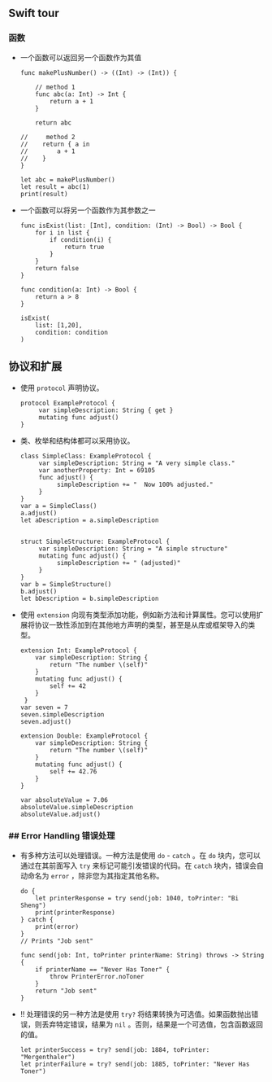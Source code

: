## Swift tour

### 函数

* 一个函数可以返回另一个函数作为其值

  ```
  func makePlusNumber() -> ((Int) -> (Int)) {
      
      // method 1
      func abc(a: Int) -> Int {
          return a + 1
      }
      
      return abc
      
  //     method 2
  //    return { a in
  //        a + 1
  //    }
  }
  
  let abc = makePlusNumber()
  let result = abc(1)
  print(result)
  ```

  

* 一个函数可以将另一个函数作为其参数之一

  ```
  func isExist(list: [Int], condition: (Int) -> Bool) -> Bool {
      for i in list {
          if condition(i) {
              return true
          }
      }
      return false
  }
  
  func condition(a: Int) -> Bool {
      return a > 8
  }
  
  isExist(
      list: [1,20],
      condition: condition
  )
  
  ```

  

## 协议和扩展

* 使用 `protocol` 声明协议。

  ```
  protocol ExampleProtocol {
       var simpleDescription: String { get }
       mutating func adjust()
  }
  ```

  

* 类、枚举和结构体都可以采用协议。

  ```
  class SimpleClass: ExampleProtocol {
       var simpleDescription: String = "A very simple class."
       var anotherProperty: Int = 69105
       func adjust() {
            simpleDescription += "  Now 100% adjusted."
       }
  }
  var a = SimpleClass()
  a.adjust()
  let aDescription = a.simpleDescription
  
  
  struct SimpleStructure: ExampleProtocol {
       var simpleDescription: String = "A simple structure"
       mutating func adjust() {
            simpleDescription += " (adjusted)"
       }
  }
  var b = SimpleStructure()
  b.adjust()
  let bDescription = b.simpleDescription
  ```

  

* 使用 `extension` 向现有类型添加功能，例如新方法和计算属性。您可以使用扩展将协议一致性添加到在其他地方声明的类型，甚至是从库或框架导入的类型。

  ```
  extension Int: ExampleProtocol {
      var simpleDescription: String {
          return "The number \(self)"
      }
      mutating func adjust() {
          self += 42
      }
   }
  var seven = 7
  seven.simpleDescription
  seven.adjust()
  
  extension Double: ExampleProtocol {
      var simpleDescription: String {
          return "The number \(self)"
      }
      mutating func adjust() {
          self += 42.76
      }
  }
  
  var absoluteValue = 7.06
  absoluteValue.simpleDescription
  absoluteValue.adjust()
  
  ```



### ## Error Handling 错误处理

* 有多种方法可以处理错误。一种方法是使用 `do` - `catch` 。在 `do` 块内，您可以通过在其前面写入 `try` 来标记可能引发错误的代码。在 `catch` 块内，错误会自动命名为 `error` ，除非您为其指定其他名称。
  ```
  do {
      let printerResponse = try send(job: 1040, toPrinter: "Bi Sheng")
      print(printerResponse)
  } catch {
      print(error)
  }
  // Prints "Job sent"
  ```

  ```
  func send(job: Int, toPrinter printerName: String) throws -> String {
      if printerName == "Never Has Toner" {
          throw PrinterError.noToner
      }
      return "Job sent"
  }
  ```

  

* ‼️ 处理错误的另一种方法是使用 `try?` 将结果转换为可选值。如果函数抛出错误，则丢弃特定错误，结果为 `nil` 。否则，结果是一个可选值，包含函数返回的值。
  ```
  let printerSuccess = try? send(job: 1884, toPrinter: "Mergenthaler")
  let printerFailure = try? send(job: 1885, toPrinter: "Never Has Toner")
  ```

  

